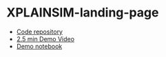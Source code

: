 # XPLAINSIM-landing-page

- [Code repository](https://github.com/flipz357/XPLAINSIM)
- [2.5 min Demo Video](https://drive.google.com/file/d/1qC3uPNDmjOHOBA7wvFE-N_wCaS46-nwe/view)
- [Demo notebook]()
